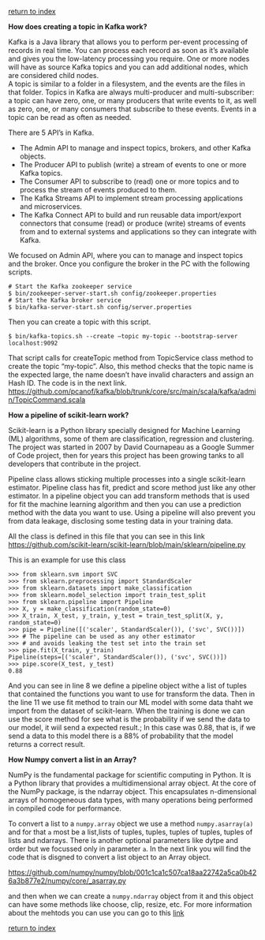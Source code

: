[return to index](index.md)

**How does creating a topic in Kafka work?**

Kafka is a Java library that allows you to perform per-event processing of records in real time. You can process each record as soon as it’s available and gives you the low-latency processing you require. One or more nodes will have as source Kafka topics and you can add additional nodes, which are considered child nodes.  
A topic is similar to a folder in a filesystem, and the events are the files in that folder. Topics in Kafka are always multi-producer and multi-subscriber: a topic can have zero, one, or many producers that write events to it, as well as zero, one, or many consumers that subscribe to these events. Events in a topic can be read as often as needed. 

There are 5 API’s in Kafka. 
- The Admin API to manage and inspect topics, brokers, and other Kafka objects. 
- The Producer API to publish (write) a stream of events to one or more Kafka topics. 
- The Consumer API to subscribe to (read) one or more topics and to process the stream of events produced to them. 
- The Kafka Streams API to implement stream processing applications and microservices. 
- The Kafka Connect API to build and run reusable data import/export connectors that consume (read) or produce (write) streams of events from and to external systems and applications so they can integrate with Kafka. 

We focused on Admin API, where you can to manage and inspect topics and the broker. Once you configure the broker in the PC with the following scripts. 

```
# Start the Kafka zookeeper service 
$ bin/zookeeper-server-start.sh config/zookeeper.properties 
# Start the Kafka broker service 
$ bin/kafka-server-start.sh config/server.properties 
``` 

Then you can create a topic with this script. 

```
$ bin/kafka-topics.sh --create –topic my-topic --bootstrap-server localhost:9092 
```

That script calls for createTopic method from TopicService class method to create the topic “my-topic”. Also, this method checks that the topic name is the expected large, the name doesn’t have invalid characters and assign an Hash ID. The code is in the next link. 
https://github.com/pcanof/kafka/blob/trunk/core/src/main/scala/kafka/admin/TopicCommand.scala 
 
 
**How a pipeline of scikit-learn work?**

Scikit-learn is a Python library specially designed for Machine Learning (ML) algorithms, some of them are classification, regression and clustering. The project was started in 2007 by David Cournapeau as a Google Summer of Code project, then for years this project has been growing tanks to all developers that contribute in the project.  

Pipeline class allows sticking multiple processes into a single scikit-learn estimator. Pipeline class has fit, predict and score method just like any other estimator. In a pipeline object you can add transform methods that is used for fit the machine learning algorithm and then you can use a prediction method with the data you want to use. Using a pipeline will also prevent you from data leakage, disclosing some testing data in your training data. 

All the class is defined in this file that you can see in this link 
https://github.com/scikit-learn/scikit-learn/blob/main/sklearn/pipeline.py 

This is an example for use this class 

```
>>> from sklearn.svm import SVC
>>> from sklearn.preprocessing import StandardScaler
>>> from sklearn.datasets import make_classification
>>> from sklearn.model_selection import train_test_split
>>> from sklearn.pipeline import Pipeline
>>> X, y = make_classification(random_state=0)
>>> X_train, X_test, y_train, y_test = train_test_split(X, y, random_state=0)
>>> pipe = Pipeline([('scaler', StandardScaler()), ('svc', SVC())])
>>> # The pipeline can be used as any other estimator
>>> # and avoids leaking the test set into the train set
>>> pipe.fit(X_train, y_train)
Pipeline(steps=[('scaler', StandardScaler()), ('svc', SVC())])
>>> pipe.score(X_test, y_test)
0.88
```

And you can see in line 8 we define a pipeline object withe a list of tuples that contained the functions you want to use for transform the data. Then in the line 11 we use fit method to train our ML model with some data thaht we import from the dataset of scikit-learn. When the training is done we can use the score method for see what is the probability if we send the data to our model, it wiil send a expected result.; In this case was 0.88, that is, if we send a data to this model there is a 88% of probability that the model returns a correct result.

**How Numpy convert a list in an Array?**

NumPy is the fundamental package for scientific computing in Python. It is a Python library that provides a multidimensional array object. At the core of the NumPy package, is the ndarray object. This encapsulates n-dimensional arrays of homogeneous data types, with many operations being performed in compiled code for performance.

To convert a list to a ```numpy.array``` object we use a method ```numpy.asarray(a)``` and for that ```a``` most be a list,lists of tuples, tuples, tuples of tuples, tuples of lists and ndarrays. There is another optional parameters like dytpe and order but we focussed only in parameter ```a```.
In the next link you will find the code that is disgned to convert a list object to an Array object. 

https://github.com/numpy/numpy/blob/001c1ca1c507ca18aa22742a5ca0b426a3b877e2/numpy/core/_asarray.py

and then when we can create a ```numpy.ndarray``` object from it and this object can have some methods like choose, clip, resize, etc. For more information about the mehtods you can use you can go to this [link](https://numpy.org/doc/stable/reference/generated/numpy.ndarray.html)

[return to index](index.md)